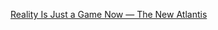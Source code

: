 [Reality Is Just a Game Now — The New Atlantis](https://www.thenewatlantis.com/publications/reality-is-just-a-game-now)
